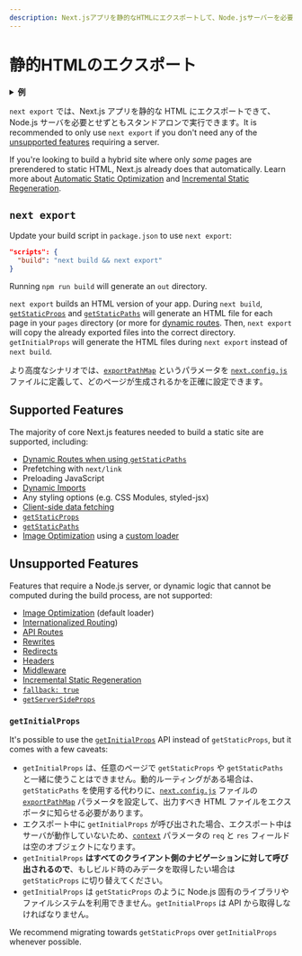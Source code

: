 ```yaml
---
description: Next.jsアプリを静的なHTMLにエクスポートして、Node.jsサーバーを必要とせずともスタンドアロンで実行することができます。
---
```

# 静的HTMLのエクスポート

<details>
  <summary><b>例</b></summary>
  <ul>
    <li><a href="https://github.com/vercel/next.js/tree/canary/examples/with-static-export">静的エクスポート</a></li>
  </ul>
</details>

`next export` では、Next.js アプリを静的な HTML にエクスポートできて、Node.js サーバを必要とせずともスタンドアロンで実行できます。It is recommended to only use `next export` if you don't need any of the [unsupported features](#unsupported-features) requiring a server.

If you're looking to build a hybrid site where only _some_ pages are prerendered to static HTML, Next.js already does that automatically. Learn more about [Automatic Static Optimization](/docs/advanced-features/automatic-static-optimization.md) and [Incremental Static Regeneration](/docs/basic-features/data-fetching/incremental-static-regeneration.md).

## `next export`

Update your build script in `package.json` to use `next export`:

```json
"scripts": {
  "build": "next build && next export"
}
```

Running `npm run build` will generate an `out` directory.

<!-- textlint-disable -->
`next export` builds an HTML version of your app. During `next build`, [`getStaticProps`](/docs/basic-features/data-fetching/get-static-props.md) and [`getStaticPaths`](/docs/basic-features/data-fetching/get-static-paths.md) will generate an HTML file for each page in your `pages` directory (or more for [dynamic routes](/docs/routing/dynamic-routes.md). Then, `next export` will copy the already exported files into the correct directory. `getInitialProps` will generate the HTML files during `next export` instead of `next build`.

より高度なシナリオでは、[`exportPathMap`](/docs/api-reference/next.config.js/exportPathMap.md) というパラメータを [`next.config.js`](/docs/api-reference/next.config.js/introduction.md) ファイルに定義して、どのページが生成されるかを正確に設定できます。

## Supported Features

The majority of core Next.js features needed to build a static site are supported, including:

- [Dynamic Routes when using `getStaticPaths`](/docs/routing/dynamic-routes.md)
- Prefetching with `next/link`
- Preloading JavaScript
- [Dynamic Imports](/docs/advanced-features/dynamic-import.md)
- Any styling options (e.g. CSS Modules, styled-jsx)
- [Client-side data fetching](/docs/basic-features/data-fetching/client-side.md)
- [`getStaticProps`](/docs/basic-features/data-fetching/get-static-props.md)
- [`getStaticPaths`](/docs/basic-features/data-fetching/get-static-paths.md)
- [Image Optimization](/docs/basic-features/image-optimization.md) using a [custom loader](/docs/basic-features/image-optimization.md#loader)

## Unsupported Features

Features that require a Node.js server, or dynamic logic that cannot be computed during the build process, are not supported:

- [Image Optimization](/docs/basic-features/image-optimization.md) (default loader)
- [Internationalized Routing](/docs/basic-features/data-fetching/incremental-static-regeneration.md))
- [API Routes](/docs/api-routes/introduction.md)
- [Rewrites](/docs/api-reference/next.config.js/rewrites.md)
- [Redirects](/docs/api-reference/next.config.js/redirects.md)
- [Headers](/docs/api-reference/next.config.js/headers.md)
- [Middleware](/docs/middleware.md)
- [Incremental Static Regeneration](/docs/basic-features/data-fetching.md#incremental-static-regeneration)
- [`fallback: true`](/docs/api-reference/data-fetching/get-static-paths.md#fallback-true)
- [`getServerSideProps`](/docs/basic-features/data-fetching/get-server-side-props.md)

### `getInitialProps`

It's possible to use the [`getInitialProps`](/docs/api-reference/data-fetching/get-initial-props.md) API instead of `getStaticProps`, but it comes with a few caveats:

- `getInitialProps` は、任意のページで `getStaticProps` や `getStaticPaths` と一緒に使うことはできません。動的ルーティングがある場合は、`getStaticPaths` を使用する代わりに、[`next.config.js`](/docs/api-reference/next.config.js/introduction.md) ファイルの [`exportPathMap`](/docs/api-reference/next.config.js/exportPathMap.md) パラメータを設定して、出力すべき HTML ファイルをエクスポータに知らせる必要があります。
- エクスポート中に `getInitialProps` が呼び出された場合、エクスポート中はサーバが動作していないため、[`context`](/docs/api-reference/data-fetching/get-initial-props.md#context-object) パラメータの `req` と `res` フィールドは空のオブジェクトになります。
- `getInitialProps` **はすべてのクライアント側のナビゲーションに対して呼び出されるので**、もしビルド時のみデータを取得したい場合は `getStaticProps` に切り替えてください。
- `getInitialProps` は `getStaticProps` のように Node.js 固有のライブラリやファイルシステムを利用できません。`getInitialProps` は API から取得しなければなりません。

We recommend migrating towards `getStaticProps` over `getInitialProps` whenever possible.
